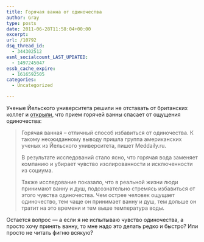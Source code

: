 ```yaml
---
title: Горячая ванна от одиночества
author: Gray
type: posts
date: 2011-06-28T11:58:04+00:00
excerpt:
url: /10792
dsq_thread_id:
  - 344302512
esml_socialcount_LAST_UPDATED:
  - 1497245047
essb_cache_expire:
  - 1616592505
categories:
  - Uncategorized

---
```








Ученые Йельского университета решили не отставать от британских коллег и [открыли][1], что прием горячей ванны спасает от ощущения одиночества:

> Горячая ванная – отличный способ избавиться от одиночества. К такому неожиданному выводу пришла группа американских ученых из Йельского университета, пишет Meddaily.ru.
> 
> В результате исследований стало ясно, что горячая вода заменяет компанию и убирает чувство изолированности и исключенности из социума.
> 
> Также исследование показало, что в реальной жизни люди принимают ванну и душ, подсознательно стремясь избавиться от этого чувства одиночества. Чем острее человек ощущает одиночество, тем чаще он принимает ванну и душ, тем дольше он тратит на это времени и тем выше температура воды.

Остается вопрос — а если я не испытываю чувство одиночества, а просто хочу принять ванну, то мне надо это делать редко и быстро? Или просто не читать фигню всякую?

 [1]: http://www.aif.ru/health/news/88747